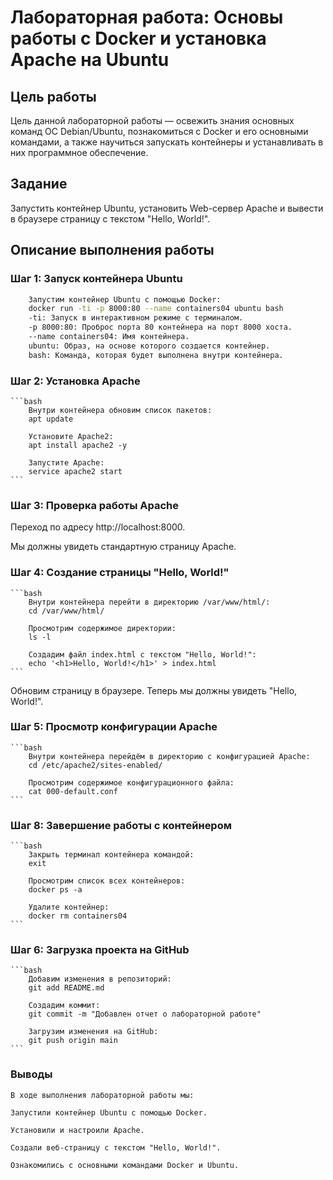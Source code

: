 # Лабораторная работа: Основы работы с Docker и установка Apache на Ubuntu

## Цель работы
Цель данной лабораторной работы — освежить знания основных команд ОС Debian/Ubuntu, познакомиться с Docker и его основными командами, а также научиться запускать контейнеры и устанавливать в них программное обеспечение.

## Задание
Запустить контейнер Ubuntu, установить Web-сервер Apache и вывести в браузере страницу с текстом "Hello, World!".

## Описание выполнения работы

### Шаг 1: Запуск контейнера Ubuntu

```bash
    Запустим контейнер Ubuntu с помощью Docker:
    docker run -ti -p 8000:80 --name containers04 ubuntu bash
    -ti: Запуск в интерактивном режиме с терминалом.
    -p 8000:80: Проброс порта 80 контейнера на порт 8000 хоста.
    --name containers04: Имя контейнера.
    ubuntu: Образ, на основе которого создается контейнер.
    bash: Команда, которая будет выполнена внутри контейнера.
```

### Шаг 2: Установка Apache

    ```bash
        Внутри контейнера обновим список пакетов:
        apt update

        Установите Apache2:
        apt install apache2 -y

        Запустите Apache:
        service apache2 start
    ```

### Шаг 3: Проверка работы Apache
Переход по адресу http://localhost:8000.

Мы должны увидеть стандартную страницу Apache.

### Шаг 4: Создание страницы "Hello, World!"

    ```bash
        Внутри контейнера перейти в директорию /var/www/html/:
        cd /var/www/html/

        Просмотрим содержимое директории:
        ls -l

        Создадим файл index.html с текстом "Hello, World!":
        echo '<h1>Hello, World!</h1>' > index.html
    ```

Обновим страницу в браузере. Теперь мы должны увидеть "Hello, World!".

### Шаг 5: Просмотр конфигурации Apache

    ```bash
        Внутри контейнера перейдём в директорию с конфигурацией Apache:
        cd /etc/apache2/sites-enabled/

        Просмотрим содержимое конфигурационного файла:
        cat 000-default.conf
    ```
### Шаг 8: Завершение работы с контейнером

    ```bash
        Закрыть терминал контейнера командой:
        exit

        Просмотрим список всех контейнеров:
        docker ps -a

        Удалите контейнер:
        docker rm containers04
    ```

### Шаг 6: Загрузка проекта на GitHub

    ```bash
        Добавим изменения в репозиторий:
        git add README.md

        Создадим коммит:
        git commit -m "Добавлен отчет о лабораторной работе"

        Загрузим изменения на GitHub:
        git push origin main
    ```

### Выводы
    В ходе выполнения лабораторной работы мы:

    Запустили контейнер Ubuntu с помощью Docker.

    Установили и настроили Apache.

    Создали веб-страницу с текстом "Hello, World!".

    Ознакомились с основными командами Docker и Ubuntu.